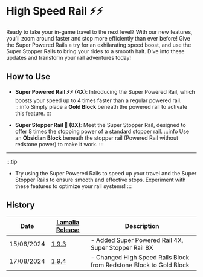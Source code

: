# High Speed Rail ⚡⚡

Ready to take your in-game travel to the next level? With our new features, you'll zoom around faster and stop more efficiently than ever before! Give the Super Powered Rails a try for an exhilarating speed boost, and use the Super Stopper Rails to bring your rides to a smooth halt. Dive into these updates and transform your rail adventures today!

## How to Use

- **Super Powered Rail ⚡⚡ (4X)**: Introducing the Super Powered Rail, which boosts your speed up to 4 times faster than a regular powered rail. 
    :::info
        Simply place a **<gold>Gold Block</gold>** beneath the powered rail to activate this feature.
    :::

- **Super Stopper Rail 🛑 (8X)**: Meet the Super Stopper Rail, designed to offer 8 times the stopping power of a standard stopper rail. 
    :::info
        Use an **Obsidian Block** beneath the stopper rail (Powered Rail without redstone power) to make it work.
    :::

---

:::tip
- Try using the Super Powered Rails to speed up your travel and the Super Stopper Rails to ensure smooth and effective stops. Experiment with these features to optimize your rail systems!
:::

## History

| Date | [Lamalia Release](/patchNotes) | Description |
|-------------|-----------|-------------|
| 15/08/2024 | [1.9.3](/patchNotes#patch-193) | - Added Super Powered Rail 4X, Super Stopper Rail 8X |
| 17/08/2024 | [1.9.4](/patchNotes#patch-194) | - Changed High Speed Rails Block from Redstone Block to Gold Block |
